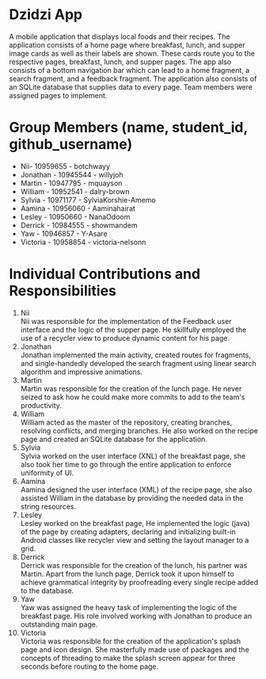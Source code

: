 # Dzidzi App
A mobile application that displays local foods and their recipes. 
The application consists of a home page where breakfast, lunch, and supper image cards as well as their labels are shown. These cards route
you to the respective pages, breakfast, lunch, and supper pages. The app also consists of a bottom navigation bar which can lead to a home 
fragment, a search fragment, and a feedback fragment. The application also consists of an SQLite database that supplies data to every page.
Team members were assigned pages to implement.

# Group Members (name, student_id, github_username)
* Nii- 10959655 - botchwayy
* Jonathan - 10945544 - willyjoh
* Martin - 10947795 - mquayson
* William - 10952541 - dalry-brown
* Sylvia - 10971177 - SylviaKorshie-Amemo
* Aamina - 10956060 - Aaminahairat
* Lesley - 10950660 - NanaOdoom
* Derrick - 10984555 - showmandem
* Yaw - 10946857 - Y-Asare
* Victoria - 10958854 - victoria-nelsonn

# Individual Contributions and Responsibilities
1. Nii \
  Nii was responsible for the implementation of the Feedback user interface and the logic of the supper page. He skillfully employed the
  use of a recycler view to produce dynamic content for his page.
2. Jonathan \
  Jonathan implemented the main activity, created routes for fragments, and single-handedly developed the search fragment using linear
  search algorithm and impressive animations.
3. Martin \
   Martin was responsible for the creation of the lunch page. He never seized to ask how he could make more commits to add to the team's
   productivity.
4. William \
   William acted as the master of the repository, creating branches, resolving conflicts, and merging branches. He also worked on the
   recipe page and created an SQLite database for the application.
5. Sylvia \
   Sylvia worked on the user interface (XNL) of the breakfast page, she also took her time to go through the entire application to
   enforce uniformity of UI.
6. Aamina \
   Aamina designed the user interface (XML) of the recipe page, she also assisted William in the database by providing the needed data in
   the string resources.
7. Lesley \
   Lesley worked on the breakfast page, He implemented the logic (java) of the page by creating adapters, declaring and initializing
   built-in Android classes like recycler view and setting the layout manager to a grid.
8. Derrick \
   Derrick was responsible for the creation of the lunch, his partner was Martin. Apart from the lunch page, Derrick took it upon himself
   to achieve grammatical integrity by proofreading every single recipe added to the database.
9. Yaw \
   Yaw was assigned the heavy task of implementing the logic of the breakfast page. His role involved working with Jonathan to produce an
   outstanding main page.
11. Victoria \
    Victoria was responsible for the creation of the application's splash page and icon design. She masterfully made use of packages and the
    concepts of threading to make the splash screen appear for three seconds before routing to the home page.
